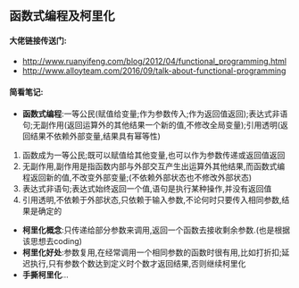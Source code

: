## 函数式编程及柯里化
#### 大佬链接传送门:
- http://www.ruanyifeng.com/blog/2012/04/functional_programming.html 
- http://www.alloyteam.com/2016/09/talk-about-functional-programming
#### 简看笔记:
- **函数式编程**:一等公民(赋值给变量;作为参数传入;作为返回值返回);表达式非语句;无副作用(返回运算外的其他结果一个新的值,不修改全局变量);引用透明(返回结果不依赖外部变量,结果具有幂等性)  
1. 函数成为一等公民;既可以赋值给其他变量,也可以作为参数传递或返回值返回
2. 无副作用,副作用是指函数内部与外部交互产生出运算外其他结果,而函数式编程返回新的值,不改变外部变量;(不依赖外部状态也不修改外部状态)
3. 表达式非语句;表达式始终返回一个值,语句是执行某种操作,并没有返回值
4. 引用透明,不依赖于外部状态,只依赖于输入参数,不论何时只要传入相同参数,结果是确定的
- **柯里化概念**:只传递给部分参数来调用,返回一个函数去接收剩余参数.(也是根据该思想去coding)  
- **柯里化好处**:参数复用,在经常调用一个相同参数的函数时很有用,比如打折扣;延迟执行,只有参数个数达到定义时个数才返回结果,否则继续柯里化  
- **手撕柯里化**...
